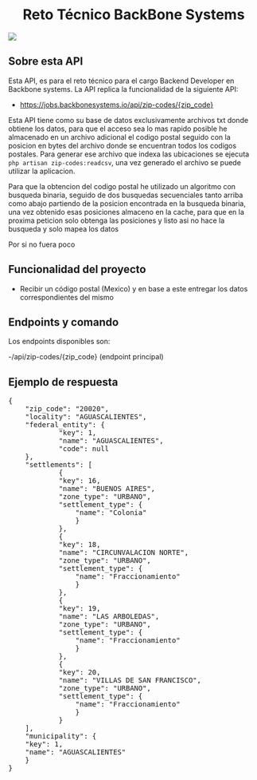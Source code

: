 <h1 align="center"> Reto Técnico BackBone Systems </h1>

<p align="left">
   <img src="https://img.shields.io/badge/Status-Stable-brightgreen">
   </p>

## Sobre esta API

Esta API, es para el reto técnico para el cargo Backend Developer en Backbone systems.
La API replica la funcionalidad de la siguiente API:
 
- https://jobs.backbonesystems.io/api/zip-codes/{zip_code}

Esta API tiene como su base de datos exclusivamente archivos txt donde obtiene los datos,
para que el acceso sea lo mas rapido posible he almacenado en un archivo adicional el codigo postal seguido con la posicion en bytes del archivo donde se encuentran todos los codigos postales.
Para generar ese archivo que indexa las ubicaciones se ejecuta ` php artisan zip-codes:readcsv `, una vez generado el archivo se puede utilizar la aplicacion.

Para que la obtencion del codigo postal he utilizado un algoritmo con busqueda binaria, seguido de dos busquedas secuenciales tanto arriba como abajo partiendo de la posicion encontrada en la busqueda binaria, una vez obtenido esas posiciones almaceno en la cache, para que en la proxima peticion solo obtenga las posiciones y listo asi no hace la busqueda y solo mapea los datos

Por si no fuera poco

## Funcionalidad del proyecto

- Recibir un código postal (Mexico) y en base a este entregar los datos correspondientes del mismo

## Endpoints y comando

Los endpoints disponibles son:

-/api/zip-codes/{zip_code} (endpoint principal)

## Ejemplo de respuesta

<pre>
{
    "zip_code": "20020",
    "locality": "AGUASCALIENTES",
    "federal_entity": {
            "key": 1,
            "name": "AGUASCALIENTES",
            "code": null
    },
    "settlements": [
            {
            "key": 16,
            "name": "BUENOS AIRES",
            "zone_type": "URBANO",
            "settlement_type": {
                "name": "Colonia"
                }
            },
            {
            "key": 18,
            "name": "CIRCUNVALACION NORTE",
            "zone_type": "URBANO",
            "settlement_type": {
                "name": "Fraccionamiento"
                }
            },
            {
            "key": 19,
            "name": "LAS ARBOLEDAS",
            "zone_type": "URBANO",
            "settlement_type": {
                "name": "Fraccionamiento"
                }
            },
            {
            "key": 20,
            "name": "VILLAS DE SAN FRANCISCO",
            "zone_type": "URBANO",
            "settlement_type": {
                "name": "Fraccionamiento"
                }
            }
    ],
    "municipality": {
    "key": 1,
    "name": "AGUASCALIENTES"
    }
}
</pre>
